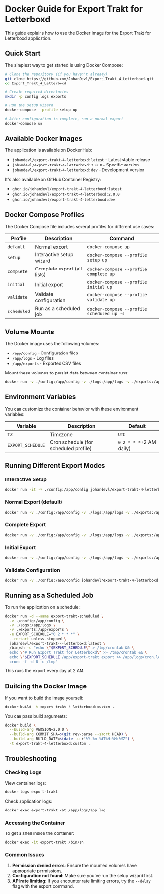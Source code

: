 # Docker Guide for Export Trakt for Letterboxd

This guide explains how to use the Docker image for the Export Trakt for Letterboxd application.

## Quick Start

The simplest way to get started is using Docker Compose:

```bash
# Clone the repository (if you haven't already)
git clone https://github.com/JohanDevl/Export_Trakt_4_Letterboxd.git
cd Export_Trakt_4_Letterboxd

# Create required directories
mkdir -p config logs exports

# Run the setup wizard
docker-compose --profile setup up

# After configuration is complete, run a normal export
docker-compose up
```

## Available Docker Images

The application is available on Docker Hub:

- `johandevl/export-trakt-4-letterboxd:latest` - Latest stable release
- `johandevl/export-trakt-4-letterboxd:2.0.0` - Specific version
- `johandevl/export-trakt-4-letterboxd:dev` - Development version

It's also available on GitHub Container Registry:

- `ghcr.io/johandevl/export-trakt-4-letterboxd:latest`
- `ghcr.io/johandevl/export-trakt-4-letterboxd:2.0.0`
- `ghcr.io/johandevl/export-trakt-4-letterboxd:dev`

## Docker Compose Profiles

The Docker Compose file includes several profiles for different use cases:

| Profile     | Description                 | Command                                    |
| ----------- | --------------------------- | ------------------------------------------ |
| `default`   | Normal export               | `docker-compose up`                        |
| `setup`     | Interactive setup wizard    | `docker-compose --profile setup up`        |
| `complete`  | Complete export (all lists) | `docker-compose --profile complete up`     |
| `initial`   | Initial export              | `docker-compose --profile initial up`      |
| `validate`  | Validate configuration      | `docker-compose --profile validate up`     |
| `scheduled` | Run as a scheduled job      | `docker-compose --profile scheduled up -d` |

## Volume Mounts

The Docker image uses the following volumes:

- `/app/config` - Configuration files
- `/app/logs` - Log files
- `/app/exports` - Exported CSV files

Mount these volumes to persist data between container runs:

```bash
docker run -v ./config:/app/config -v ./logs:/app/logs -v ./exports:/app/exports johandevl/export-trakt-4-letterboxd:latest
```

## Environment Variables

You can customize the container behavior with these environment variables:

| Variable          | Description                           | Default                  |
| ----------------- | ------------------------------------- | ------------------------ |
| `TZ`              | Timezone                              | `UTC`                    |
| `EXPORT_SCHEDULE` | Cron schedule (for scheduled profile) | `0 2 * * *` (2 AM daily) |

## Running Different Export Modes

### Interactive Setup

```bash
docker run -it -v ./config:/app/config johandevl/export-trakt-4-letterboxd:latest setup
```

### Normal Export (default)

```bash
docker run -v ./config:/app/config -v ./logs:/app/logs -v ./exports:/app/exports johandevl/export-trakt-4-letterboxd:latest export --mode normal
```

### Complete Export

```bash
docker run -v ./config:/app/config -v ./logs:/app/logs -v ./exports:/app/exports johandevl/export-trakt-4-letterboxd:latest export --mode complete
```

### Initial Export

```bash
docker run -v ./config:/app/config -v ./logs:/app/logs -v ./exports:/app/exports johandevl/export-trakt-4-letterboxd:latest export --mode initial
```

### Validate Configuration

```bash
docker run -v ./config:/app/config johandevl/export-trakt-4-letterboxd:latest validate
```

## Running as a Scheduled Job

To run the application on a schedule:

```bash
docker run -d --name export-trakt-scheduled \
  -v ./config:/app/config \
  -v ./logs:/app/logs \
  -v ./exports:/app/exports \
  -e EXPORT_SCHEDULE="0 2 * * *" \
  --restart unless-stopped \
  johandevl/export-trakt-4-letterboxd:latest \
  /bin/sh -c "echo \"$EXPORT_SCHEDULE\" > /tmp/crontab && \
  echo \"# Run Export Trakt for Letterboxd\" >> /tmp/crontab && \
  echo \"$EXPORT_SCHEDULE /app/export-trakt export >> /app/logs/cron.log 2>&1\" >> /tmp/crontab && \
  crond -f -d 8 -c /tmp"
```

This runs the export every day at 2 AM.

## Building the Docker Image

If you want to build the image yourself:

```bash
docker build -t export-trakt-4-letterboxd:custom .
```

You can pass build arguments:

```bash
docker build \
  --build-arg VERSION=2.0.0 \
  --build-arg COMMIT_SHA=$(git rev-parse --short HEAD) \
  --build-arg BUILD_DATE=$(date -u +"%Y-%m-%dT%H:%M:%SZ") \
  -t export-trakt-4-letterboxd:custom .
```

## Troubleshooting

### Checking Logs

View container logs:

```bash
docker logs export-trakt
```

Check application logs:

```bash
docker exec export-trakt cat /app/logs/app.log
```

### Accessing the Container

To get a shell inside the container:

```bash
docker exec -it export-trakt /bin/sh
```

### Common Issues

1. **Permission denied errors**: Ensure the mounted volumes have appropriate permissions.
2. **Configuration not found**: Make sure you've run the setup wizard first.
3. **API rate limiting**: If you encounter rate limiting errors, try the `--delay` flag with the export command.
